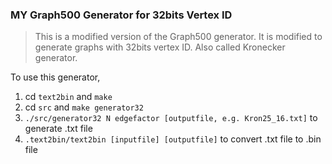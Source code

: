 ### MY Graph500 Generator for 32bits Vertex ID

> This is a modified version of the Graph500 generator. It is modified to generate graphs with 32bits vertex ID. 
> Also called Kronecker generator.

To use this generator, 
1. cd `text2bin` and `make`
2. cd `src` and `make generator32`
3. `./src/generator32 N edgefactor [outputfile, e.g. Kron25_16.txt]` to generate .txt file
4. `.text2bin/text2bin [inputfile] [outputfile]` to convert .txt file to .bin file
